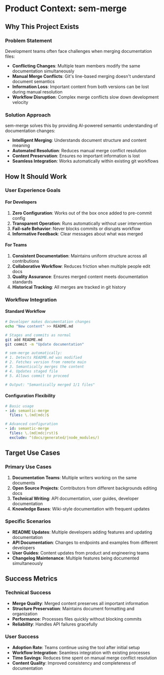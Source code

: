 # Product Context: sem-merge

## Why This Project Exists

### Problem Statement
Development teams often face challenges when merging documentation files:
- **Conflicting Changes**: Multiple team members modify the same documentation simultaneously
- **Manual Merge Conflicts**: Git's line-based merging doesn't understand document semantics
- **Information Loss**: Important content from both versions can be lost during manual resolution
- **Workflow Disruption**: Complex merge conflicts slow down development velocity

### Solution Approach
sem-merge solves this by providing AI-powered semantic understanding of documentation changes:
- **Intelligent Merging**: Understands document structure and content meaning
- **Automated Resolution**: Reduces manual merge conflict resolution
- **Content Preservation**: Ensures no important information is lost
- **Seamless Integration**: Works automatically within existing git workflows

## How It Should Work

### User Experience Goals

#### For Developers
1. **Zero Configuration**: Works out of the box once added to pre-commit config
2. **Transparent Operation**: Runs automatically without user intervention
3. **Fail-safe Behavior**: Never blocks commits or disrupts workflow
4. **Informative Feedback**: Clear messages about what was merged

#### For Teams
1. **Consistent Documentation**: Maintains uniform structure across all contributions
2. **Collaborative Workflow**: Reduces friction when multiple people edit docs
3. **Quality Assurance**: Ensures merged content meets documentation standards
4. **Historical Tracking**: All merges are tracked in git history

### Workflow Integration

#### Standard Workflow
```bash
# Developer makes documentation changes
echo "New content" >> README.md

# Stages and commits as normal
git add README.md
git commit -m "Update documentation"

# sem-merge automatically:
# 1. Detects README.md was modified
# 2. Fetches version from remote main
# 3. Semantically merges the content
# 4. Updates staged file
# 5. Allows commit to proceed

# Output: "Semantically merged 1/1 files"
```

#### Configuration Flexibility
```yaml
# Basic usage
- id: semantic-merge
  files: \.(md|mdc)$

# Advanced configuration
- id: semantic-merge
  files: \.(md|mdc|rst)$
  exclude: ^(docs/generated/|node_modules/)
```

## Target Use Cases

### Primary Use Cases
1. **Documentation Teams**: Multiple writers working on the same documents
2. **Open Source Projects**: Contributors from different backgrounds editing docs
3. **Technical Writing**: API documentation, user guides, developer documentation
4. **Knowledge Bases**: Wiki-style documentation with frequent updates

### Specific Scenarios
- **README Updates**: Multiple developers adding features and updating documentation
- **API Documentation**: Changes to endpoints and examples from different developers
- **User Guides**: Content updates from product and engineering teams
- **Changelog Maintenance**: Multiple features being documented simultaneously

## Success Metrics

### Technical Success
- **Merge Quality**: Merged content preserves all important information
- **Structure Preservation**: Maintains document formatting and organization
- **Performance**: Processes files quickly without blocking commits
- **Reliability**: Handles API failures gracefully

### User Success
- **Adoption Rate**: Teams continue using the tool after initial setup
- **Workflow Integration**: Seamless integration with existing processes
- **Time Savings**: Reduces time spent on manual merge conflict resolution
- **Content Quality**: Improved consistency and completeness of documentation 